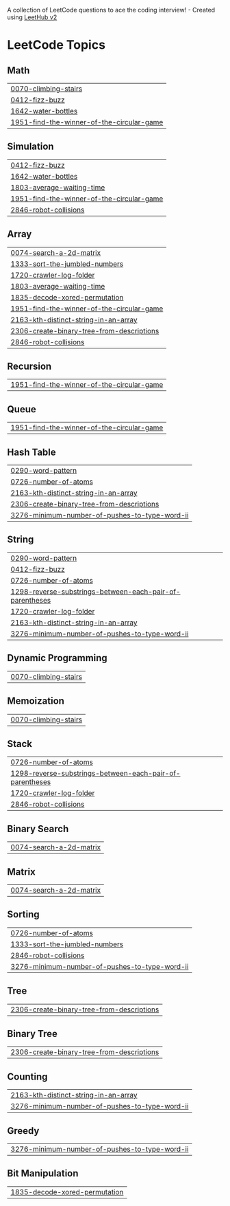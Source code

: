 A collection of LeetCode questions to ace the coding interview! - Created using [LeetHub v2](https://github.com/arunbhardwaj/LeetHub-2.0)
<!---LeetCode Topics Start-->
# LeetCode Topics
## Math
|  |
| ------- |
| [0070-climbing-stairs](https://github.com/dinesh5039/LEETCODE/tree/master/0070-climbing-stairs) |
| [0412-fizz-buzz](https://github.com/dinesh5039/LEETCODE/tree/master/0412-fizz-buzz) |
| [1642-water-bottles](https://github.com/dinesh5039/LEETCODE/tree/master/1642-water-bottles) |
| [1951-find-the-winner-of-the-circular-game](https://github.com/dinesh5039/LEETCODE/tree/master/1951-find-the-winner-of-the-circular-game) |
## Simulation
|  |
| ------- |
| [0412-fizz-buzz](https://github.com/dinesh5039/LEETCODE/tree/master/0412-fizz-buzz) |
| [1642-water-bottles](https://github.com/dinesh5039/LEETCODE/tree/master/1642-water-bottles) |
| [1803-average-waiting-time](https://github.com/dinesh5039/LEETCODE/tree/master/1803-average-waiting-time) |
| [1951-find-the-winner-of-the-circular-game](https://github.com/dinesh5039/LEETCODE/tree/master/1951-find-the-winner-of-the-circular-game) |
| [2846-robot-collisions](https://github.com/dinesh5039/LEETCODE/tree/master/2846-robot-collisions) |
## Array
|  |
| ------- |
| [0074-search-a-2d-matrix](https://github.com/dinesh5039/LEETCODE/tree/master/0074-search-a-2d-matrix) |
| [1333-sort-the-jumbled-numbers](https://github.com/dinesh5039/LEETCODE/tree/master/1333-sort-the-jumbled-numbers) |
| [1720-crawler-log-folder](https://github.com/dinesh5039/LEETCODE/tree/master/1720-crawler-log-folder) |
| [1803-average-waiting-time](https://github.com/dinesh5039/LEETCODE/tree/master/1803-average-waiting-time) |
| [1835-decode-xored-permutation](https://github.com/dinesh5039/LEETCODE/tree/master/1835-decode-xored-permutation) |
| [1951-find-the-winner-of-the-circular-game](https://github.com/dinesh5039/LEETCODE/tree/master/1951-find-the-winner-of-the-circular-game) |
| [2163-kth-distinct-string-in-an-array](https://github.com/dinesh5039/LEETCODE/tree/master/2163-kth-distinct-string-in-an-array) |
| [2306-create-binary-tree-from-descriptions](https://github.com/dinesh5039/LEETCODE/tree/master/2306-create-binary-tree-from-descriptions) |
| [2846-robot-collisions](https://github.com/dinesh5039/LEETCODE/tree/master/2846-robot-collisions) |
## Recursion
|  |
| ------- |
| [1951-find-the-winner-of-the-circular-game](https://github.com/dinesh5039/LEETCODE/tree/master/1951-find-the-winner-of-the-circular-game) |
## Queue
|  |
| ------- |
| [1951-find-the-winner-of-the-circular-game](https://github.com/dinesh5039/LEETCODE/tree/master/1951-find-the-winner-of-the-circular-game) |
## Hash Table
|  |
| ------- |
| [0290-word-pattern](https://github.com/dinesh5039/LEETCODE/tree/master/0290-word-pattern) |
| [0726-number-of-atoms](https://github.com/dinesh5039/LEETCODE/tree/master/0726-number-of-atoms) |
| [2163-kth-distinct-string-in-an-array](https://github.com/dinesh5039/LEETCODE/tree/master/2163-kth-distinct-string-in-an-array) |
| [2306-create-binary-tree-from-descriptions](https://github.com/dinesh5039/LEETCODE/tree/master/2306-create-binary-tree-from-descriptions) |
| [3276-minimum-number-of-pushes-to-type-word-ii](https://github.com/dinesh5039/LEETCODE/tree/master/3276-minimum-number-of-pushes-to-type-word-ii) |
## String
|  |
| ------- |
| [0290-word-pattern](https://github.com/dinesh5039/LEETCODE/tree/master/0290-word-pattern) |
| [0412-fizz-buzz](https://github.com/dinesh5039/LEETCODE/tree/master/0412-fizz-buzz) |
| [0726-number-of-atoms](https://github.com/dinesh5039/LEETCODE/tree/master/0726-number-of-atoms) |
| [1298-reverse-substrings-between-each-pair-of-parentheses](https://github.com/dinesh5039/LEETCODE/tree/master/1298-reverse-substrings-between-each-pair-of-parentheses) |
| [1720-crawler-log-folder](https://github.com/dinesh5039/LEETCODE/tree/master/1720-crawler-log-folder) |
| [2163-kth-distinct-string-in-an-array](https://github.com/dinesh5039/LEETCODE/tree/master/2163-kth-distinct-string-in-an-array) |
| [3276-minimum-number-of-pushes-to-type-word-ii](https://github.com/dinesh5039/LEETCODE/tree/master/3276-minimum-number-of-pushes-to-type-word-ii) |
## Dynamic Programming
|  |
| ------- |
| [0070-climbing-stairs](https://github.com/dinesh5039/LEETCODE/tree/master/0070-climbing-stairs) |
## Memoization
|  |
| ------- |
| [0070-climbing-stairs](https://github.com/dinesh5039/LEETCODE/tree/master/0070-climbing-stairs) |
## Stack
|  |
| ------- |
| [0726-number-of-atoms](https://github.com/dinesh5039/LEETCODE/tree/master/0726-number-of-atoms) |
| [1298-reverse-substrings-between-each-pair-of-parentheses](https://github.com/dinesh5039/LEETCODE/tree/master/1298-reverse-substrings-between-each-pair-of-parentheses) |
| [1720-crawler-log-folder](https://github.com/dinesh5039/LEETCODE/tree/master/1720-crawler-log-folder) |
| [2846-robot-collisions](https://github.com/dinesh5039/LEETCODE/tree/master/2846-robot-collisions) |
## Binary Search
|  |
| ------- |
| [0074-search-a-2d-matrix](https://github.com/dinesh5039/LEETCODE/tree/master/0074-search-a-2d-matrix) |
## Matrix
|  |
| ------- |
| [0074-search-a-2d-matrix](https://github.com/dinesh5039/LEETCODE/tree/master/0074-search-a-2d-matrix) |
## Sorting
|  |
| ------- |
| [0726-number-of-atoms](https://github.com/dinesh5039/LEETCODE/tree/master/0726-number-of-atoms) |
| [1333-sort-the-jumbled-numbers](https://github.com/dinesh5039/LEETCODE/tree/master/1333-sort-the-jumbled-numbers) |
| [2846-robot-collisions](https://github.com/dinesh5039/LEETCODE/tree/master/2846-robot-collisions) |
| [3276-minimum-number-of-pushes-to-type-word-ii](https://github.com/dinesh5039/LEETCODE/tree/master/3276-minimum-number-of-pushes-to-type-word-ii) |
## Tree
|  |
| ------- |
| [2306-create-binary-tree-from-descriptions](https://github.com/dinesh5039/LEETCODE/tree/master/2306-create-binary-tree-from-descriptions) |
## Binary Tree
|  |
| ------- |
| [2306-create-binary-tree-from-descriptions](https://github.com/dinesh5039/LEETCODE/tree/master/2306-create-binary-tree-from-descriptions) |
## Counting
|  |
| ------- |
| [2163-kth-distinct-string-in-an-array](https://github.com/dinesh5039/LEETCODE/tree/master/2163-kth-distinct-string-in-an-array) |
| [3276-minimum-number-of-pushes-to-type-word-ii](https://github.com/dinesh5039/LEETCODE/tree/master/3276-minimum-number-of-pushes-to-type-word-ii) |
## Greedy
|  |
| ------- |
| [3276-minimum-number-of-pushes-to-type-word-ii](https://github.com/dinesh5039/LEETCODE/tree/master/3276-minimum-number-of-pushes-to-type-word-ii) |
## Bit Manipulation
|  |
| ------- |
| [1835-decode-xored-permutation](https://github.com/dinesh5039/LEETCODE/tree/master/1835-decode-xored-permutation) |
<!---LeetCode Topics End-->